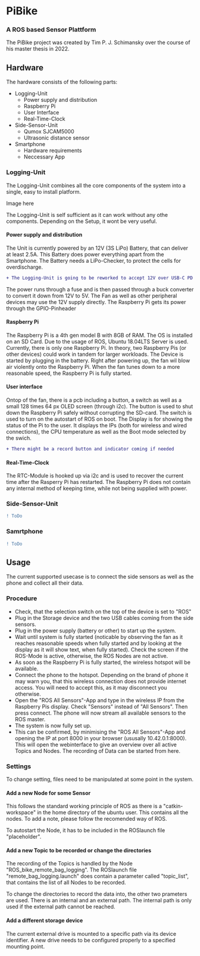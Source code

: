 # PiBike
### A ROS based Sensor Plattform

The PiBike project was created by Tim P. J. Schimansky over the course of his master thesis in 2022.

## Hardware

The hardware consists of the following parts:

- Logging-Unit
	- Power supply and distribution
	- Raspberry Pi
	- User Interface
	- Real-Time-Clock
- Side-Sensor-Unit
	- Qumox SJCAM5000
	- Ultrasonic distance sensor 
- Smartphone
	- Hardware requirements
	- Neccessary App

### Logging-Unit

The Logging-Unit combines all the core components of the system into a single, easy to install platform.

Image here

The Logging-Unit is self sufficient as it can work without any othe components. Depending on the Setup, it wont be very useful.

#### Power supply and distribution

The Unit is currently powered by an 12V (3S LiPo) Battery, that can deliver at least 2.5A. This Battery does power everything apart from the Smartphone. The Battery needs a LiPo-Checker, to protect the cells for overdischarge.

```diff
+ The Logging-Unit is going to be reworked to accept 12V over USB-C PD
```

The power runs through a fuse and is then passed through a buck converter to convert it down from 12V to 5V. The Fan as well as other peripheral devices may use the 12V supply directly. The Raspberry Pi gets its power through the GPIO-Pinheader

#### Raspberry Pi

The Raspberry Pi is a 4th gen model B with 8GB of RAM. The OS is installed on an SD Card. Due to the usage of ROS, Ubuntu 18.04LTS Server is used. Currently, there is only one Raspberry Pi. In theory, two Raspberry Pis (or other devices) could work in tandem for larger workloads. The Device is started by plugging in the battery. Right after powering up, the fan wil blow air violently onto the Raspberry Pi. When the fan tunes down to a more reasonable speed, the Raspberry Pi is fully started.

#### User interface

Ontop of the fan, there is a pcb including a button, a switch as well as a small 128 times 64 px OLED screen (through i2c). The button is used to shut down the Raspberry Pi safely without corrupting the SD-card. The switch is used to turn on the autostart of ROS on boot. The Display is for showing the status of the Pi to the user. It displays the IPs (both for wireless and wired connections), the CPU temperature as well as the Boot mode selected by the swich.

```diff
+ There might be a record button and indicator coming if needed
```

#### Real-Time-Clock

The RTC-Module is hooked up via i2c and is used to recover the current time after the Rasperry Pi has restarted. The Raspberry Pi does not contain any internal method of keeping time, while not being supplied with power.

### Side-Sensor-Unit

```diff
! ToDo
```

### Samrtphone

```diff
! ToDo
```

## Usage

The current supported usecase is to connect the side sensors as well as the phone and collect all their data.

### Procedure

- Check, that the selection switch on the top of the device is set to "ROS"
- Plug in the Storage device and the two USB cables coming from the side sensors.
- Plug in the power supply (battery or other) to start up the system.
- Wait until system is fully started (noticable by observing the fan as it reaches reasonable speeds when fully started and by looking at the display as it will show text, when fully started). Check the screen if the ROS-Mode is active, otherwise, the ROS Nodes are not active.
- As soon as the Raspberry Pi is fully started, the wireless hotspot will be available.
- Connect the phone to the hotspot. Depending on the brand of phone it may warn you, that this wireless connection does not provide internet access. You will need to accept this, as it may disconnect you otherwise.
- Open the "ROS All Sensors"-App and type in the wireless IP from the Raspberry Pis display. Check "Sensors" instead of "All Sensors". Then press connect. The phone will now stream all available sensors to the ROS master.
- The system is now fully set up.
- This can be confirmed, by minimising the "ROS All Sensors"-App and opening the IP at port 8000 in your browser (ususally 10.42.0.1:8000). This will open the webinterface to give an overview over all active Topics and Nodes. The recording of Data can be started from here.

### Settings

To change setting, files need to be manipulated at some point in the system.

#### Add a new Node for some Sensor

This follows the standard working principle of ROS as there is a "catkin-workspace" in the home directory of the ubuntu user. This contains all the nodes. To add a note, please follow the recomended way of ROS.

To autostart the Node, it has to be included in the ROSlaunch file "placeholder".

#### Add a new Topic to be recorded or change the directories

The recording of the Topics is handled by the Node "ROS_bike_remote_bag_logging". The ROSlaunch file "remote_bag_logging.launch" does contain a parameter called "topic_list", that contains the list of all Nodes to be recorded.

To change the directories to record the data into, the other two prameters are used. There is an internal and an external path. The internal path is only used if the external path cannot be reached.

#### Add a different storage device

The current external drive is mounted to a specific path via its device identifier. A new drive needs to be configured properly to a specified mounting point. 
